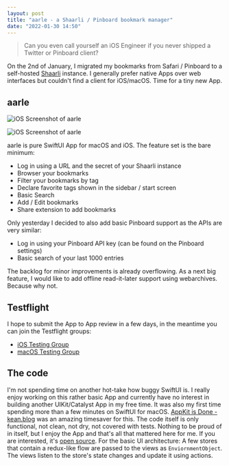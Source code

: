 ```yaml
---
layout: post
title: "aarle - a Shaarli / Pinboard bookmark manager"
date: "2022-01-30 14:50"
---
```

> Can you even call yourself an iOS Engineer if you never shipped a Twitter or Pinboard client?

On the 2nd of January, I migrated my bookmarks from Safari / Pinboard to a self-hosted [Shaarli](https://github.com/shaarli/Shaarli) instance. I generally prefer native Apps over web interfaces but couldn't find a client for iOS/macOS. Time for a tiny new App.

## aarle
![iOS Screenshot of aarle](https://share.hartl.co/aarle-macos.png)

![iOS Screenshot of aarle](https://share.hartl.co/aarle-ios.png)

aarle is pure SwiftUI App for macOS and iOS. The feature set is the bare minimum:
- Log in using a URL and the secret of your Shaarli instance
- Browser your bookmarks
- Filter your bookmarks by tag
- Declare favorite tags shown in the sidebar / start screen
- Basic Search
- Add / Edit bookmarks
- Share extension to add bookmarks

Only yesterday I decided to also add basic Pinboard support as the APIs are very similar:
- Log in using your Pinboard API key (can be found on the Pinboard settings)
- Basic search of your last 1000 entries

The backlog for minor improvements is already overflowing. As a next big feature, I would like to add offline read-it-later support using webarchives. Because why not.

## Testflight
I hope to submit the App to App review in a few days, in the meantime you can join the Testflight groups:
- [iOS Testing Group](https://testflight.apple.com/join/UkyyBgsu)
- [macOS Testing Group](https://testflight.apple.com/join/4mGnXqXf)

## The code
I'm not spending time on another hot-take how buggy SwiftUI is. I really enjoy working on this rather basic App and currently have no interest in building another UIKit/Catalyst App in my free time. It was also my first time spending more than a few minutes on SwiftUI for macOS. [AppKit is Done - kean.blog](https://kean.blog/post/appkit-is-done#share) was an amazing timesaver for this.
The code itself is only functional, not clean, not dry, not covered with tests. Nothing to be proud of in itself, but I enjoy the App and that's all that mattered here for me.
If you are interested, it's [open source](https://github.com/hartlco/aarlo).
For the basic UI architecture: A few stores that contain a redux-like flow are passed to the views as `EnviornmentObject`. The views listen to the store's state changes and update it using actions.
